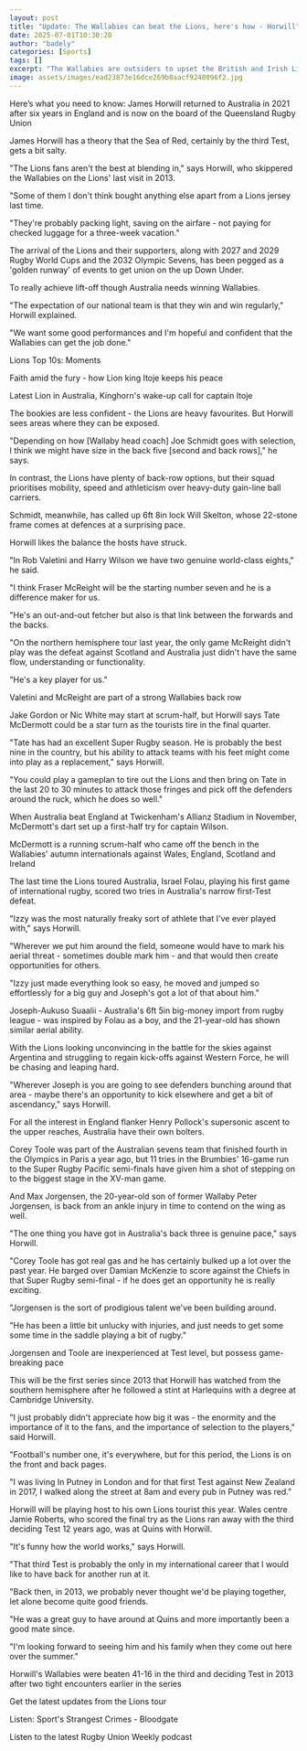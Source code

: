 ```yaml
---
layout: post
title: "Update: The Wallabies can beat the Lions, here's how - Horwill"
date: 2025-07-01T10:30:28
author: "badely"
categories: [Sports]
tags: []
excerpt: "The Wallabies are outsiders to upset the British and Irish Lions, but former skipper James Horwill believes the hosts have the ability to go one bette"
image: assets/images/ead23873e16dce269b0aacf9240096f2.jpg
---
```


Here’s what you need to know: James Horwill returned to Australia in 2021 after six years in England and is now on the board of the Queensland Rugby Union

James Horwill has a theory that the Sea of Red, certainly by the third Test, gets a bit salty.

"The Lions fans aren't the best at blending in," says Horwill, who skippered the Wallabies on the Lions' last visit in 2013.

"Some of them I don't think bought anything else apart from a Lions jersey last time.

"They're probably packing light, saving on the airfare - not paying for checked luggage for a three-week vacation."

The arrival of the Lions and their supporters, along with 2027 and 2029 Rugby World Cups and the 2032 Olympic Sevens, has been pegged as a 'golden runway' of events to get union on the up Down Under.

To really achieve lift-off though Australia needs winning Wallabies.

"The expectation of our national team is that they win and win regularly," Horwill explained.

"We want some good performances and I'm hopeful and confident that the Wallabies can get the job done."

Lions Top 10s: Moments

Faith amid the fury - how Lion king Itoje keeps his peace

Latest Lion in Australia, Kinghorn's wake-up call for captain Itoje

The bookies are less confident - the Lions are heavy favourites. But Horwill sees areas where they can be exposed.

"Depending on how [Wallaby head coach] Joe Schmidt goes with selection, I think we might have size in the back five [second and back rows]," he says.

In contrast, the Lions have plenty of back-row options, but their squad prioritises mobility, speed and athleticism over heavy-duty gain-line ball carriers.

Schmidt, meanwhile, has called up 6ft 8in lock Will Skelton, whose 22-stone frame comes at defences at a surprising pace.

Horwill likes the balance the hosts have struck.

"In Rob Valetini and Harry Wilson we have two genuine world-class eights," he said.

"I think Fraser McReight will be the starting number seven and he is a difference maker for us.

"He's an out-and-out fetcher but also is that link between the forwards and the backs.

"On the northern hemisphere tour last year, the only game McReight didn't play was the defeat against Scotland and Australia just didn't have the same flow, understanding  or functionality.

"He's a key player for us."

Valetini and McReight are part of a strong Wallabies back row

Jake Gordon or Nic White may start at scrum-half, but Horwill says Tate McDermott could be a star turn as the tourists tire in the final quarter.

"Tate has had an excellent Super Rugby season. He is probably the best nine in the country, but his ability to attack teams with his feet might come into play as a replacement," says Horwill.

"You could play a gameplan to tire out the Lions and then bring on Tate in the last 20 to 30 minutes to attack those fringes and pick off the defenders around the ruck, which he does so well."

When Australia beat England at Twickenham's Allianz Stadium in November, McDermott's dart set up a first-half try for captain Wilson.

McDermott is a running scrum-half who came off the bench in the Wallabies' autumn internationals against Wales, England, Scotland and Ireland

The last time the Lions toured Australia, Israel Folau, playing his first game of international rugby, scored two tries in Australia's narrow first-Test defeat.

"Izzy was the most naturally freaky sort of athlete that I've ever played with," says Horwill.

"Wherever we put him around the field, someone would have to mark his aerial threat - sometimes double mark him - and that would then create opportunities for others.

"Izzy just made everything look so easy, he moved and jumped so effortlessly for a big guy and Joseph's got a lot of that about him."

Joseph-Aukuso Suaalii - Australia's 6ft 5in big-money import from rugby league - was inspired by Folau as a boy, and the 21-year-old has shown similar aerial ability.

With the Lions looking unconvincing in the battle for the skies against Argentina and struggling to regain kick-offs against Western Force, he will be chasing and leaping hard.

"Wherever Joseph is you are going to see defenders bunching around that area - maybe there's an opportunity to kick elsewhere and get a bit of ascendancy," says Horwill.

For all the interest in England flanker Henry Pollock's supersonic ascent to the upper reaches, Australia have their own bolters.

Corey Toole was part of the Australian sevens team that finished fourth in the Olympics in Paris a year ago, but 11 tries in the Brumbies' 16-game run to the Super Rugby Pacific semi-finals have given him a shot of stepping on to the biggest stage in the XV-man game.

And Max Jorgensen, the 20-year-old son of former Wallaby Peter Jorgensen, is back from an ankle injury in time to contend on the wing as well.

"The one thing you have got in Australia's back three is genuine pace," says Horwill.

"Corey Toole has got real gas and he has certainly bulked up a lot over the past year. He barged over Damian McKenzie to score against the Chiefs in that Super Rugby semi-final - if he does get an opportunity he is really exciting.

"Jorgensen is the sort of prodigious talent we've been building around.

"He has been a little bit unlucky with injuries, and just needs to get some some time in the saddle playing a bit of rugby."

Jorgensen and Toole are inexperienced at Test level, but possess game-breaking pace

This will be the first series since 2013 that Horwill has watched from the southern hemisphere after he followed a stint at Harlequins with a degree at Cambridge University.

"I just probably didn't appreciate how big it was - the enormity and the importance of it to the fans, and the importance of selection to the players," said Horwill.

"Football's number one, it's everywhere, but for this period, the Lions is on the front and back pages.

"I was living In Putney in London and for that first Test against New Zealand in 2017, I walked along the street at 8am and every pub in Putney was red."

Horwill will be playing host to his own Lions tourist this year. Wales centre Jamie Roberts, who scored the final try as the Lions ran away with the third deciding Test 12 years ago, was at Quins with Horwill.

"It's funny how the world works," says Horwill.

"That third Test is probably the only in my international career that I would like to have back for another run at it.

"Back then, in 2013, we probably never thought we'd be playing together, let alone become quite good friends.

"He was a great guy to have around at Quins and more importantly been a good mate since.

"I'm looking forward to seeing him and his family when they come out here over the summer."

Horwill's Wallabies were beaten 41-16 in the third and deciding Test in 2013 after two tight encounters earlier in the series

Get the latest updates from the Lions tour

Listen: Sport's Strangest Crimes - Bloodgate

Listen to the latest Rugby Union Weekly podcast

